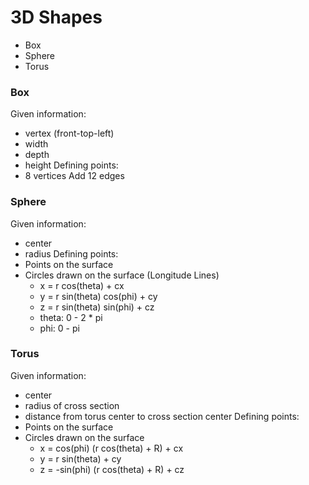 # 3D Shapes
- Box
- Sphere
- Torus

### Box
Given information:
- vertex (front-top-left)
- width
- depth
- height
Defining points:
- 8 vertices
Add 12 edges

### Sphere
Given information:
- center
- radius
Defining points:
- Points on the surface
- Circles drawn on the surface (Longitude Lines)
  - x = r cos(theta) + cx
  - y = r sin(theta) cos(phi) + cy
  - z = r sin(theta) sin(phi) + cz
  - theta: 0 - 2 * pi
  - phi: 0 - pi

### Torus
Given information:
- center
- radius of cross section
- distance from torus center to cross section center
Defining points:
- Points on the surface
- Circles drawn on the surface
  - x = cos(phi) (r cos(theta) + R) + cx
  - y = r sin(theta) + cy
  - z = -sin(phi) (r cos(theta) + R) + cz
